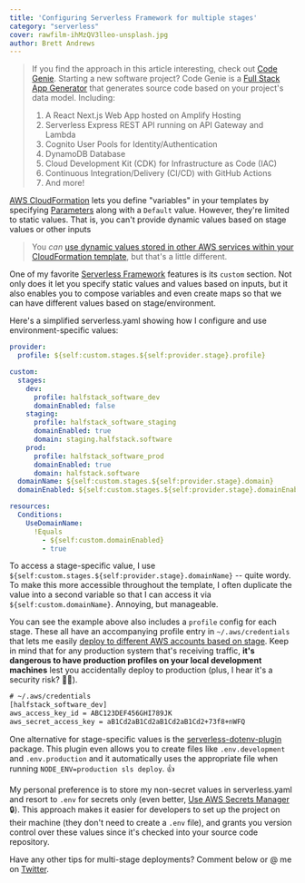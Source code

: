```yaml
---
title: 'Configuring Serverless Framework for multiple stages'
category: "serverless"
cover: rawfilm-ihMzQV3lleo-unsplash.jpg
author: Brett Andrews
---
```


> If you find the approach in this article interesting, check out <a href="https://codegenie.codes">Code Genie</a>. Starting a new software project? Code Genie is a <a href="https://codegenie.codes">Full Stack App Generator</a> that generates source code based on your project's data model. Including:
> 1. A React Next.js Web App hosted on Amplify Hosting
> 1. Serverless Express REST API running on API Gateway and Lambda
> 1. Cognito User Pools for Identity/Authentication
> 1. DynamoDB Database
> 1. Cloud Development Kit (CDK) for Infrastructure as Code (IAC)
> 1. Continuous Integration/Delivery (CI/CD) with GitHub Actions
> 1. And more!

<a href="https://aws.amazon.com/cloudformation/" target="_blank">AWS CloudFormation</a> lets you define "variables" in your templates by specifying <a href="https://docs.aws.amazon.com/AWSCloudFormation/latest/UserGuide/parameters-section-structure.html" target="_blank">Parameters</a> along with a `Default` value. However, they're limited to static values. That is, you can't provide dynamic values based on stage values or other inputs

> You *can* <a href="https://docs.aws.amazon.com/AWSCloudFormation/latest/UserGuide/dynamic-references.html" target="_blank">use dynamic values stored in other AWS services within your CloudFormation template</a>, but that's a little different.

One of my favorite <a href="https://serverless.com/" target="_blank">Serverless Framework</a> features is its `custom` section. Not only does it let you specify static values and values based on inputs, but it also enables you to compose variables and even create maps so that we can have different values based on stage/environment.

Here's a simplified serverless.yaml showing how I configure and use environment-specific values:

```yaml
provider:
  profile: ${self:custom.stages.${self:provider.stage}.profile}

custom:
  stages:
    dev:
      profile: halfstack_software_dev
      domainEnabled: false
    staging:
      profile: halfstack_software_staging
      domainEnabled: true
      domain: staging.halfstack.software
    prod:
      profile: halfstack_software_prod
      domainEnabled: true
      domain: halfstack.software
  domainName: ${self:custom.stages.${self:provider.stage}.domain}
  domainEnabled: ${self:custom.stages.${self:provider.stage}.domainEnabled}

resources:
  Conditions:
    UseDomainName:
      !Equals
        - ${self:custom.domainEnabled}
        - true
```

To access a stage-specific value, I use `${self:custom.stages.${self:provider.stage}.domainName}` -- quite wordy. To make this more accessible throughout the template, I often duplicate the value into a second variable so that I can access it via `${self:custom.domainName}`. Annoying, but manageable.

You can see the example above also includes a `profile` config for each stage. These all have an accompanying profile entry in `~/.aws/credentials` that lets me easily <a href="https://aws.amazon.com/answers/account-management/aws-multi-account-billing-strategy/" target="_blank">deploy to different AWS accounts based on stage</a>. Keep in mind that for any production system that's receiving traffic, **it's dangerous to have production profiles on your local development machines** lest you accidentally deploy to production (plus, I hear it's a security risk? 🤷‍♂️).

```txt
# ~/.aws/credentials
[halfstack_software_dev]
aws_access_key_id = ABC123DEF456GHI789JK
aws_secret_access_key = aB1Cd2aB1Cd2aB1Cd2aB1Cd2+73f8+nWFQ
```

One alternative for stage-specific values is the <a href="https://www.npmjs.com/package/serverless-dotenv-plugin" target="_blank">serverless-dotenv-plugin</a> package. This plugin even allows you to create files like `.env.development` and `.env.production` and it automatically uses the appropriate file when running `NODE_ENV=production sls deploy`. 👍

My personal preference is to store my non-secret values in serverless.yaml and resort to `.env` for secrets only (even better, <a href="https://aws.amazon.com/secrets-manager/" target="_blank">Use AWS Secrets Manager</a> 🔒). This approach makes it easier for developers to set up the project on their machine (they don't need to create a `.env` file), and grants you version control over these values since it's checked into your source code repository.


Have any other tips for multi-stage deployments? Comment below or @ me on <a href="https://twitter.com/AWSbrett" target="_blank">Twitter</a>.